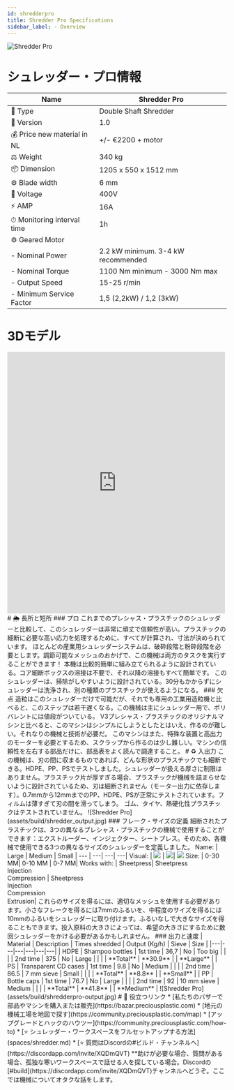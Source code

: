 ```yaml
--- 
id: shredderpro 
title: Shredder Pro Specifications 
sidebar_label: - Overview 
--- 
```

![Shredder Pro](assets/build/shredderpro.jpg) 
# シュレッダー・プロ情報 
| Name  |  Shredder Pro     | 
|----------|-------------| 
| 📓 Type   |     Double Shaft Shredder   | 
| 💎 Version   |     1.0   | 
| 💰 Price new material in NL |  +/- €2200 + motor | 
| ⚖️ Weight |   340 kg   | 
| 📦 Dimension   | 1205 x 550 x 1512 mm| 
| ⚙️ Blade width | 6 mm| 
| 🔌 Voltage | 400V| 
| ⚡️ AMP | 16A| 
| ⏱ Monitoring interval time | 1h| 
| ⚙️ Geared Motor   |       | 
|  - Nominal Power |  2.2 kW minimum. 3-4 kW recommended | 
|  - Nominal Torque |   1100 Nm minimum - 3000 Nm max   | 
|  - Output Speed   | 15-25 r/min| 
|  - Minimum Service Factor   | 1,5 (2,2kW) / 1,2 (3kW)| 
# 3Dモデル 
<iframe width="500" height="600" src="https://b2b.partcommunity.com/community/partcloud/embedded.html?route=embedded-viewer&name=Shredder+Pro+v1&model_id=96615&portal=b2b&noAutoload=true&autoRotate=false&hideMenu=true&topColor=%23FFFFFF&bottomColor=%23ffffff&cameraParams=false&varsettransfer=" frameborder="0" id="EmbeddedView-Iframe-96615" allowfullscreen></iframe> 
# 🌦 長所と短所 
### プロ 
これまでのプレシャス・プラスチックのシュレッダーと比較して、このシュレッダーは非常に頑丈で信頼性が高い。プラスチックの細断に必要な高い応力を処理するために、すべてが計算され、寸法が決められています。 
ほとんどの産業用シュレッダーシステムは、破砕段階と粉砕段階を必要とします。調節可能なメッシュのおかげで、この機械は両方のタスクを実行することができます！ 
本機は比較的簡単に組み立てられるように設計されている。コア細断ボックスの溶接は不要で、それ以降の溶接もすべて簡単です。 
このシュレッダーは、掃除がしやすいように設計されている。30分もかからずにシュレッダーは洗浄され、別の種類のプラスチックが使えるようになる。 
### 欠点 
造粒はこのシュレッダーだけで可能だが、それでも専用の工業用造粒機と比べると、このステップは若干遅くなる。この機械は主にシュレッダー用で、ポリバレントには値段がついている。 
V3プレシャス・プラスチックのオリジナルマシンと比べると、このマシンはシンプルにしようとしたとはいえ、作るのが難しい。それなりの機械と技術が必要だ。 
このマシンはまた、特殊な装置と高出力のモーターを必要とするため、スクラップから作るのは少し難しい。マシンの信頼性を左右する部品だけに、部品表をよく読んで調達すること。 
# ♻️ 入出力 
この機械は、刃の間に収まるものであれば、どんな形状のプラスチックでも細断できる。HDPE、PP、PSでテストしました。シュレッダーが扱える厚さに制限はありません。プラスチック片が厚すぎる場合、プラスチックが機械を詰まらせないように設計されているため、刃は細断されません（モーター出力に依存します）。0.7mmから12mmまでのPP、HDPE、PSが正常にテストされています。フィルムは薄すぎて刃の間を滑ってしまう。  ゴム、タイヤ、熱硬化性プラスチックはテストされていません。 
![Shredder Pro](assets/build/shredder_output.jpg) 
### フレーク・サイズの定義 
細断されたプラスチックは、3つの異なるプレシャス・プラスチックの機械で使用することができます：エクストルーダー、インジェクター、シートプレス。そのため、各機械で使用できる3つの異なるサイズのシュレッダーを定義しました。 
Name: | Large | Medium | Small | 
--- | ---| ---| ---| 
Visual: | <img style="margin-left: 0;" src="../assets/build/shredder_output_02.jpg" /> | <img style="margin-left: 0;" src="../assets/build/shredder_output_03.jpg"  />| <img style="margin-left: 0;" src="../assets/build/shredder_output_04.jpg" /> 
Size: | 0-30 MM| 0-10 MM | 0-7 MM| 
Works with: | Sheetpress| Sheetpress <br> Injection <br> Compression | Sheetpress <br> Injection <br> Compression <br> Extrusion| 
これらのサイズを得るには、適切なメッシュを使用する必要があります。小さなフレークを得るには7mmのふるいを、中程度のサイズを得るには10mmのふるいをシュレッダーに取り付けます。ふるいなしで大きなサイズを得ることもできます。投入原料の大きさによっては、希望の大きさにするために数回シュレッダーをかける必要があるかもしれません。 
### 出力と速度 
| Material | Description | Times shredded | Output (Kg/h) | Sieve | Size | 
|---|---|---|---|---|---| 
| HDPE | Shampoo bottles | 1st time  | 36,7 | No  | Too big  | 
|   |   |  2nd time | 375  | No  |  Large | 
|   |   |  **Total** |  **30.9** |   | **Large**  | 
| PS | Transparent CD cases | 1st time  | 9.8 | No  | Medium  | 
|   |   |  2nd time | 86.5  | 7 mm sieve  |  Small | 
|   |   |  **Total** |  **8.8** |   | **Small**  | 
| PP | Bottle caps | 1st time  | 76.7 | No  | Large  | 
|   |   |  2nd time | 92  | 10 mm sieve  |  Medium | 
|   |   |  **Total** |  **41.8** |   | **Medium**  | 
![Shredder Pro](assets/build/shredderpro-output.jpg) 
# 🙌 役立つリンク 
* [私たちのバザーで部品やマシンを購入または販売](https://bazar.preciousplastic.com) 
* [地元の機械工場を地図で探す](https://community.preciousplastic.com/map) 
* [アップグレードとハックのハウツー](https://community.preciousplastic.com/how-to) 
* [⭐️ シュレッダー・ワークスペースをフルセットアップする方法](spaces/shredder.md) 
* [⭐️ 質問はDiscordの#ビルド・チャンネルへ](https://discordapp.com/invite/XQDmQVT) 
**助けが必要な場合、質問がある場合、孤独な寒いワークスペースで話せる人を探している場合。Discordの[#build](https://discordapp.com/invite/XQDmQVT)チャンネルへどうぞ。ここでは機械についてオタクな話をします。 

